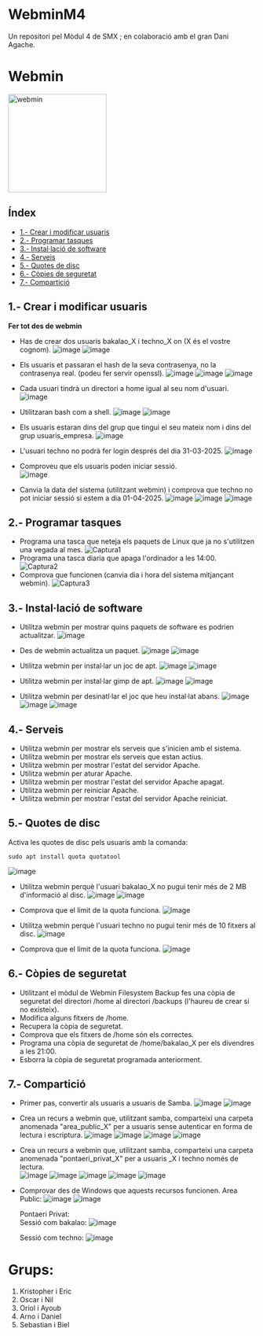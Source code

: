 # WebminM4
Un repositori pel Mòdul 4 de SMX ; en colaboració amb el gran Dani Agache.

# Webmin
<img src="https://upload.wikimedia.org/wikipedia/commons/thumb/9/9d/Webmin_Logo.svg/2048px-Webmin_Logo.svg.png" alt="webmin" width="200"/>

## Índex
 * [1.- Crear i modificar usuaris](#1)
 * [2.- Programar tasques](#2)
 * [3.- Instal·lació de software](#3)
 * [4.- Serveis](#4)
 * [5.- Quotes de disc](#5)
 * [6.- Còpies de seguretat](#6)
 * [7.- Compartició](#7)

<a id="1"></a>
## 1.- Crear i modificar usuaris

**Fer tot des de webmin**

- Has de crear dos usuaris bakalao_X i techno_X on (X és el vostre cognom).
  ![image](https://github.com/user-attachments/assets/08e96e9b-706f-42be-a1e6-cf033a7b6cdf)
  ![image](https://github.com/user-attachments/assets/a51537f4-59bd-4f75-9c9b-26874756a7d5)
  
- Els usuaris et passaran el hash de la seva contrasenya, no la contrasenya real. (podeu fer servir openssl).
  ![image](https://github.com/user-attachments/assets/201192f4-7af2-49eb-91ab-3b69c0bdad17)
  ![image](https://github.com/user-attachments/assets/46289de0-5284-47a2-bbcc-26933cab5508)
  ![image](https://github.com/user-attachments/assets/b2bd7a51-f38d-44a2-899d-9540c9b46732)

- Cada usuari tindrà un directori a home igual al seu nom d'usuari.
  ![image](https://github.com/user-attachments/assets/cd1c0bfd-6c2d-4e8c-829b-c2f45dfe0363)

- Utilitzaran bash com a shell.
  ![image](https://github.com/user-attachments/assets/17223d95-cf1e-4427-953a-4a3f6414e228)
  ![image](https://github.com/user-attachments/assets/4a1896e9-6db3-450b-b1e7-d072883b96f6)

- Els usuaris estaran dins del grup que tingui el seu mateix nom i dins del grup usuaris_empresa.
  ![image](https://github.com/user-attachments/assets/f102af6a-f8e0-4dd5-9742-7886f56e7f28)

- L'usuari techno no podrà fer login després del dia 31-03-2025.
  ![image](https://github.com/user-attachments/assets/13cbd3f6-da25-4165-9d69-7c354cc3a744)

- Comproveu que els usuaris poden iniciar sessió. <br>
  ![image](https://github.com/user-attachments/assets/d68a3d7a-ce28-4770-8466-8762328d61fa)

- Canvia la data del sistema (utilitzant webmin) i comprova que techno no pot iniciar sessió si estem a dia 01-04-2025.
  ![image](https://github.com/user-attachments/assets/6368e592-868c-4930-b646-21a3e3d6ed6b)
  ![image](https://github.com/user-attachments/assets/a2b2d808-e997-4f64-87a5-b9b9c8b02775)
  ![image](https://github.com/user-attachments/assets/0528475c-2cc0-481a-8953-1941bb585703)

<a id="2"></a>
## 2.- Programar tasques

- Programa una tasca que neteja els paquets de Linux que ja no s'utilitzen una vegada al mes.
  ![Captura1](https://github.com/user-attachments/assets/de20330b-c3bf-42aa-9784-5dc3f75e5cff)
- Programa una tasca diaria que apaga l'ordinador a les 14:00.
  ![Captura2](https://github.com/user-attachments/assets/318fd00c-4986-438b-9e56-09f0e112a6fb)
- Comprova que funcionen (canvia dia i hora del sistema mitjançant webmin).
  ![Captura3](https://github.com/user-attachments/assets/0b816c68-883f-42c5-91bb-39108ddc5d82)

<a id="3"></a>
## 3.- Instal·lació de software

- Utilitza webmin per mostrar quins paquets de software es podrien actualitzar.
  ![image](https://github.com/user-attachments/assets/d592942e-4115-44c3-89db-c335685dfc22)

- Des de webmin actualitza un paquet.
  ![image](https://github.com/user-attachments/assets/9139c343-0d99-4deb-94d0-5068fed83504)
  ![image](https://github.com/user-attachments/assets/ef84924a-581c-4719-abe5-b750dbfe757e)

- Utilitza webmin per instal·lar un joc de apt.
  ![image](https://github.com/user-attachments/assets/198a64b4-b839-401e-93a7-e174a7f17403)
  ![image](https://github.com/user-attachments/assets/1dadfa95-321d-4871-b620-0db7b6f09ba0)
  
- Utilitza webmin per instal·lar gimp de apt.
  ![image](https://github.com/user-attachments/assets/9792d472-e8c0-4453-8896-93353cf9268e)
  ![image](https://github.com/user-attachments/assets/00bfb3c5-afc6-46fe-9658-a6479206692d)

- Utilitza webmin per desinatl·lar el joc que heu instal·lat abans.
  ![image](https://github.com/user-attachments/assets/ab2446f4-e13d-439a-ab31-bed2500b517d)
  ![image](https://github.com/user-attachments/assets/f1fcbdb9-8570-4fe0-ae12-00b3ad25032c)
  ![image](https://github.com/user-attachments/assets/d413c7f9-e252-4d66-bd36-7a743bcc3a13)

<a id="4"></a>
## 4.- Serveis

- Utilitza webmin per mostrar els serveis que s'inicien amb el sistema.
- Utilitza webmin per mostrar els serveis que estan actius.
- Utilitza webmin per mostrar l'estat del servidor Apache.
- Utilitza webmin per aturar Apache.
- Utilitza webmin per mostrar l'estat del servidor Apache apagat.
- Utilitza webmin per reiniciar Apache.
- Utilitza webmin per mostrar l'estat del servidor Apache reiniciat.

<a id="5"></a>
## 5.- Quotes de disc

Activa les quotes de disc pels usuaris amb la comanda: 

```
sudo apt install quota quotatool
```
![image](https://github.com/user-attachments/assets/b41088b0-10ef-40be-9d46-9891104d1750)

- Utilitza webmin perquè l'usuari bakalao_X no pugui tenir més de 2 MB d'informació al disc.
  ![image](https://github.com/user-attachments/assets/7fb63303-a67b-4d25-a42c-3289c19d6ff9)
  ![image](https://github.com/user-attachments/assets/3a8cf31a-e8ea-413c-aa07-ca2bd3d4563f)

- Comprova que el límit de la quota funciona.
  ![image](https://github.com/user-attachments/assets/044581d3-3cca-4faa-bdf3-5a5b1e1bb872)
  
- Utilitza webmin perquè l'usuari techno no pugui tenir més de 10 fitxers al disc.
  ![image](https://github.com/user-attachments/assets/9657f417-8947-4106-91cc-962827b9c20d)

- Comprova que el límit de la quota funciona.
  ![image](https://github.com/user-attachments/assets/df58be12-9161-4d7d-b535-30933e7efd86)

<a id="6"></a>
## 6.- Còpies de seguretat

- Utilitzant el mòdul de Webmin Filesystem Backup fes una còpia de seguretat del directori /home al directori /backups (l'haureu de crear si no existeix).
- Modifica alguns fitxers de /home.
- Recupera la còpia de seguretat.
- Comprova que els fitxers de /home són els correctes.
- Programa una còpia de seguretat de /home/bakalao_X per els divendres a les 21:00.
- Esborra la còpia de seguretat programada anteriorment.

<a id="7"></a>
## 7.- Compartició
- Primer pas, convertir als usuaris a usuaris de Samba.
  ![image](https://github.com/user-attachments/assets/46e86ce7-0284-48f3-9b1f-6506b470f56a)
  ![image](https://github.com/user-attachments/assets/fd0f8f82-e621-4112-9349-ca23bd4e0c55)

- Crea un recurs a webmin que, utilitzant samba, comparteixi una carpeta anomenada "area_public_X" per a usuaris sense autenticar en forma de lectura i escriptura.
  ![image](https://github.com/user-attachments/assets/0cd24091-86d7-45ad-97d1-0223af27784a)
  ![image](https://github.com/user-attachments/assets/6c90d1b4-a563-402a-ad32-5d624627994f)
  ![image](https://github.com/user-attachments/assets/3705f073-4707-4dfa-8055-7a1ac4c102a2)
  ![image](https://github.com/user-attachments/assets/c9492187-a667-46ec-88de-dad3be94aa50)

- Crea un recurs a webmin que, utilitzant samba, comparteixi una carpeta anomenada "pontaeri_privat_X" per a usuaris _X i techno només de lectura. <br>
  ![image](https://github.com/user-attachments/assets/cd7d1ed8-d85e-4b38-824a-54c2d9b0e7bc)
  ![image](https://github.com/user-attachments/assets/0e32da8f-20aa-4c60-9d99-3fce9e4c8340)
  ![image](https://github.com/user-attachments/assets/b907cc2e-b898-4436-9b70-d417a7174d90)
  ![image](https://github.com/user-attachments/assets/bc5ea726-a69c-45b2-93e6-cfd315f01b51)
  ![image](https://github.com/user-attachments/assets/6989b76b-2718-431d-91e7-4ba37f20af49)

- Comprovar des de Windows que aquests recursos funcionen.
  Area Public:
  ![image](https://github.com/user-attachments/assets/9dc07f63-1b6e-47e5-9b83-fe82aab5b0f1)
  ![image](https://github.com/user-attachments/assets/336172eb-e2cb-4d9c-929d-3c99e815bb37)

  Pontaeri Privat: <br>
  Sessió com bakalao:
  ![image](https://github.com/user-attachments/assets/710c8a63-209b-49ae-896e-c26d70087c3f)

  Sessió com techno:
  ![image](https://github.com/user-attachments/assets/7608664d-48e0-4074-a1ae-31d18fffdce7)


# Grups:

1. Kristopher i Eric
2. Oscar i Nil
3. Oriol i Ayoub
4. Arno i Daniel
5. Sebastian i Biel
